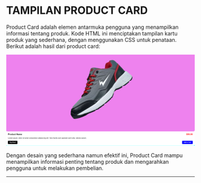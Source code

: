 # TAMPILAN PRODUCT CARD

Product Card adalah elemen antarmuka pengguna yang menampilkan informasi tentang produk. Kode HTML ini menciptakan tampilan kartu produk yang sederhana, dengan menggunakan CSS untuk penataan. Berikut adalah hasil dari product card:

<img src="produk.png">

Dengan desain yang sederhana namun efektif ini, Product Card mampu menampilkan informasi penting tentang produk dan mengarahkan pengguna untuk melakukan pembelian.

---
